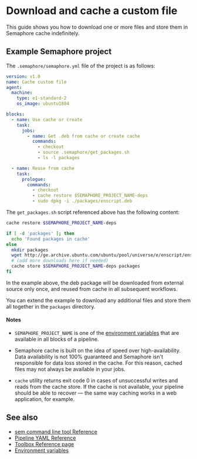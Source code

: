 # Download and cache a custom file

This guide shows you how to download one or more files and store them in
Semaphore cache indefinitely.

## Example Semaphore project

The `.semaphore/semaphore.yml` file of the project is as follows:

``` yaml
version: v1.0
name: Cache custom file
agent:
  machine:
    type: e1-standard-2
    os_image: ubuntu1804

blocks:
  - name: Use cache or create
    task:
      jobs:
        - name: Get .deb from cache or create cache
          commands:
            - checkout
            - source .semaphore/get_packages.sh
            - ls -l packages

  - name: Reuse from cache
    task:
      prologue:
        commands:
          - checkout
          - cache restore $SEMAPHORE_PROJECT_NAME-deps
          - sudo dpkg -i ./packages/enscript.deb
```

The `get_packages.sh` script referenced above has the following content:

``` bash
cache restore $SEMAPHORE_PROJECT_NAME-deps

if [ -d 'packages' ]; then
  echo 'Found packages in cache'
else
  mkdir packages
  wget http://ge.archive.ubuntu.com/ubuntu/pool/universe/e/enscript/enscript_1.6.5.90-3_amd64.deb -O ./packages/enscript.deb
  # (add more downloads here if needed)
  cache store $SEMAPHORE_PROJECT_NAME-deps packages
fi
```

In the example above, the deb package will be downloaded from external source
only once, and reused from cache in all subsequent workflows.

You can extend the example to download any additional files and store them all
together in the `packages` directory.

#### Notes

- `SEMAPHORE_PROJECT_NAME` is one of the [environment variables][env-vars]
that are available in all blocks of a pipeline.

- Semaphore cache is built on the idea of speed over high-availability.
Data availability is not 100% guaranteed and Semaphore isn't responsible
for data loss stored in the cache.
For this reason, cached files may not always be available in your jobs.

- `cache` utility returns exit code 0 in cases of unsuccessful writes and
reads from the cache store. If the cache is not available, your pipeline
should be able to recover — the same way caching works in a web application,
for example.

## See also

- [sem command line tool Reference](https://docs.semaphoreci.com/article/53-sem-reference)
- [Pipeline YAML Reference](https://docs.semaphoreci.com/article/50-pipeline-yaml)
- [Toolbox Reference page](https://docs.semaphoreci.com/article/54-toolbox-reference)
- [Environment variables][env-vars]

[env-vars]: https://docs.semaphoreci.com/article/12-environment-variables
